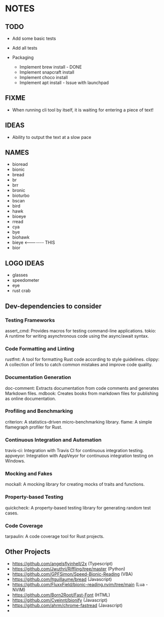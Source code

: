 # NOTES

## TODO

- Add some basic tests
- Add all tests

- Packaging
  - Implement brew install - DONE
  - Implement snapcraft install
  - Implement choco install
  - Implement apt install - Issue with launchpad

## FIXME

- When running cli tool by itself, it is waiting for entering a piece of text!

## IDEAS

- Ability to output the text at a slow pace

## NAMES

- bioread
- bionic
- bread
- br
- brr
- bronic
- bioturbo
- bscan
- bird
- hawk
- bioeye
- rread
- cya
- bye
- biohawk
- bieye <------- THIS
- bior

## LOGO IDEAS

- glasses
- speedometer
- eye
- rust crab

## Dev-dependencies to consider

### Testing Frameworks

assert_cmd: Provides macros for testing command-line applications.
tokio: A runtime for writing asynchronous code using the async/await syntax.

### Code Formatting and Linting

rustfmt: A tool for formatting Rust code according to style guidelines.
clippy: A collection of lints to catch common mistakes and improve code quality.

### Documentation Generation

doc-comment: Extracts documentation from code comments and generates Markdown files.
mdbook: Creates books from markdown files for publishing as online documentation.

### Profiling and Benchmarking

criterion: A statistics-driven micro-benchmarking library.
flame: A simple flamegraph profiler for Rust.

### Continuous Integration and Automation

travis-ci: Integration with Travis CI for continuous integration testing.
appveyor: Integration with AppVeyor for continuous integration testing on Windows.

### Mocking and Fakes

mockall: A mocking library for creating mocks of traits and functions.

### Property-based Testing

quickcheck: A property-based testing library for generating random test cases.

### Code Coverage

tarpaulin: A code coverage tool for Rust projects.

## Other Projects

- <https://github.com/angelsflyinhell/2x> (Typescript)
- <https://github.com/Jwuthri/Riffling/tree/master> (Python)
- <https://github.com/GPFSimon/Speed-Bionic-Reading> (VBA)
- <https://github.com/ltguillaume/bread> (Javascript)
- <https://github.com/FluxxField/bionic-reading.nvim/tree/main> (Lua - NVIM)
- <https://github.com/Born2Root/Fast-Font> (HTML)
- <https://github.com/Cveinnt/bionify> (Javascript)
- <https://github.com/ahrm/chrome-fastread> (Javascript)
-
